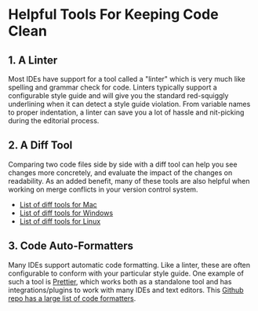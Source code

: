 # Helpful Tools For Keeping Code Clean

## 1. A Linter

Most IDEs have support for a tool called a "linter" which is very much like spelling and grammar check for code. Linters typically support a configurable style guide and will give you the standard red-squiggly underlining when it can detect a style guide violation. From variable names to proper indentation, a linter can save you a lot of hassle and nit-picking during the editorial process.

## 2. A Diff Tool

Comparing two code files side by side with a diff tool can help you see changes more concretely, and evaluate the impact of the changes on readability. As an added benefit, many of these tools are also helpful when working on merge conflicts in your version control system.

* [List of diff tools for Mac](https://www.git-tower.com/blog/diff-tools-mac/)
* [List of diff tools for Windows](https://www.git-tower.com/blog/diff-tools-windows/)
* [List of diff tools for Linux](https://www.git-tower.com/blog/diff-tools-windows/)

## 3. Code Auto-Formatters

Many IDEs support automatic code formatting. Like a linter, these are often configurable to conform with your particular style guide. One example of such a tool is [Prettier](https://prettier.io/), which works both as a standalone tool and has integrations/plugins to work with many IDEs and text editors. This [Github repo has a large list of code formatters](https://github.com/rishirdua/awesome-code-formatters).

